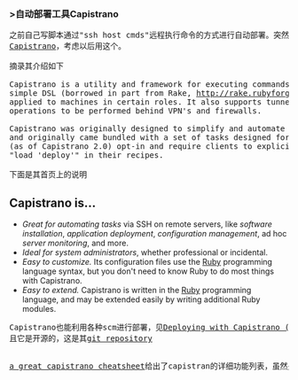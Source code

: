 ### >自动部署工具Capistrano

  
>
<pre>之前自己写脚本通过"ssh host cmds"远程执行命令的方式进行自动部署。突然发现一个非常好的自动部署工具
<a href="http://www.capify.org/">Capistrano</a>，考虑以后用这个。

摘录其介绍如下

Capistrano is a utility and framework for executing commands in parallel on multiple remote machines, via SSH. It uses a
simple DSL (borrowed in part from Rake, <a href="http://rake.rubyforge.org/">http://rake.rubyforge.org/</a>) that allows you to define _tasks_, which may be
applied to machines in certain roles. It also supports tunneling connections via some gateway machine to allow
operations to be performed behind VPN's and firewalls.

Capistrano was originally designed to simplify and automate deployment of web applications to distributed environments,
and originally came bundled with a set of tasks designed for deploying Rails applications. The deployment tasks are now
(as of Capistrano 2.0) opt-in and require clients to explicitly put
"load 'deploy'" in their recipes.

下面是其首页上的说明
</pre>

## Capistrano is…

*   *Great for automating tasks* via SSH on remote servers, like *software installation*, *application deployment*, *configuration management*, ad hoc *server monitoring*, and more.
*   *Ideal for system administrators*, whether professional or incidental.
*   *Easy to customize.* Its configuration files use the [Ruby][1] programming language syntax, but you don't need to know Ruby to do most things with <span class="appname">Capistrano.</span>
*   *Easy to extend.* <span class="appname">Capistrano</span> is written in the [Ruby][1] programming language, and may be extended easily by writing additional Ruby modules.

<pre>Capistrano也能利用各种scm进行部署，见<a href="http://github.com/guides/deploying-with-capistrano"><span style="font-size:100%;">Deploying with Capistrano (git)</span></a>
且它是开源的，这是其<a href="http://github.com/jamis/capistrano/tree/master">git repository</a>
</pre>

<h2 class="r">
  <span class="m"> </span>
</h2>

<pre><a href="http://www.scribd.com/doc/1618/a-great-capistrano-cheatsheet">a great capistrano cheatsheet</a>给出了capistran的详细功能列表，虽然是1.x的(目前已经到本2.2.0)
</pre>

<pre></pre>

 [1]: http://www.ruby-lang.org/